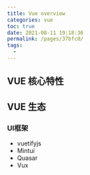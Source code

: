 ```yaml
---
title: Vue overview
categories: vue
toc: true
date: 2021-08-11 19:18:36
permalink: /pages/37bfc0/
tags: 
  - 
---
```



## VUE 核心特性

## VUE 生态


### UI框架

- vuetifyjs
- Mintui
- Quasar
- Vux
